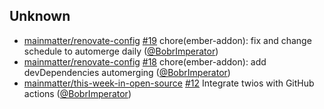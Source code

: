 
## Unknown

- [mainmatter/renovate-config] [#19](https://github.com/mainmatter/renovate-config/pull/19) chore(ember-addon): fix and change schedule to automerge daily ([@BobrImperator])
- [mainmatter/renovate-config] [#18](https://github.com/mainmatter/renovate-config/pull/18) chore(ember-addon): add devDependencies automerging ([@BobrImperator])
- [mainmatter/this-week-in-open-source] [#12](https://github.com/mainmatter/this-week-in-open-source/pull/12) Integrate twios with GitHub actions ([@BobrImperator])

[@BobrImperator]: https://github.com/BobrImperator
[mainmatter/renovate-config]: https://github.com/mainmatter/renovate-config
[mainmatter/this-week-in-open-source]: https://github.com/mainmatter/this-week-in-open-source